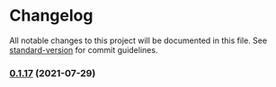 # Changelog

All notable changes to this project will be documented in this file. See [standard-version](https://github.com/conventional-changelog/standard-version) for commit guidelines.

### [0.1.17](https://github.com/JonDotsoy/envuse/compare/vscode-language@v0.1.17...vscode-language@v0.1.17) (2021-07-29)
